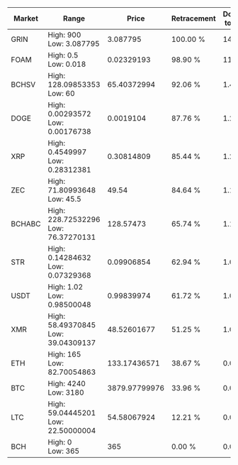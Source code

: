 | Market | Range | Price| Retracement | Doubles to 50% |
| --- | --- | --- | --- | --- |
| GRIN | High: 900<br />Low: 3.087795 | 3.087795 | 100.00 % | 146.24 |
| FOAM | High: 0.5<br />Low: 0.018 | 0.02329193 | 98.90 % | 11.12 |
| BCHSV | High: 128.09853353<br />Low: 60 | 65.40372994 | 92.06 % | 1.44 |
| DOGE | High: 0.00293572<br />Low: 0.00176738 | 0.0019104 | 87.76 % | 1.23 |
| XRP | High: 0.4549997<br />Low: 0.28312381 | 0.30814809 | 85.44 % | 1.20 |
| ZEC | High: 71.80993648<br />Low: 45.5 | 49.54 | 84.64 % | 1.18 |
| BCHABC | High: 228.72532296<br />Low: 76.37270131 | 128.57473 | 65.74 % | 1.19 |
| STR | High: 0.14284632<br />Low: 0.07329368 | 0.09906854 | 62.94 % | 1.09 |
| USDT | High: 1.02<br />Low: 0.98500048 | 0.99839974 | 61.72 % | 1.00 |
| XMR | High: 58.49370845<br />Low: 39.04309137 | 48.52601677 | 51.25 % | 1.00 |
| ETH | High: 165<br />Low: 82.70054863 | 133.17436571 | 38.67 % | 0.00 |
| BTC | High: 4240<br />Low: 3180 | 3879.97799976 | 33.96 % | 0.00 |
| LTC | High: 59.04445201<br />Low: 22.50000004 | 54.58067924 | 12.21 % | 0.00 |
| BCH | High: 0<br />Low: 365 | 365 | 0.00 % | 0.00 |
